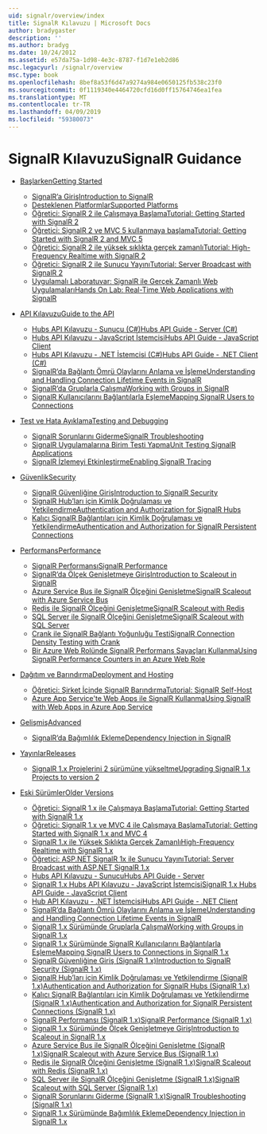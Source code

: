 ```yaml
---
uid: signalr/overview/index
title: SignalR Kılavuzu | Microsoft Docs
author: bradygaster
description: ''
ms.author: bradyg
ms.date: 10/24/2012
ms.assetid: e57da75a-1d98-4e3c-8787-f1d7e1eb2d86
msc.legacyurl: /signalr/overview
msc.type: book
ms.openlocfilehash: 8bef8a53f6d47a9274a984e0650125fb538c23f0
ms.sourcegitcommit: 0f1119340e4464720cfd16d0ff15764746ea1fea
ms.translationtype: MT
ms.contentlocale: tr-TR
ms.lasthandoff: 04/09/2019
ms.locfileid: "59380073"
---
```

# <a name="signalr-guidance"></a><span data-ttu-id="3d58d-102">SignalR Kılavuzu</span><span class="sxs-lookup"><span data-stu-id="3d58d-102">SignalR Guidance</span></span>

- [<span data-ttu-id="3d58d-103">Başlarken</span><span class="sxs-lookup"><span data-stu-id="3d58d-103">Getting Started</span></span>](getting-started/index.md)

    - [<span data-ttu-id="3d58d-104">SignalR’a Giriş</span><span class="sxs-lookup"><span data-stu-id="3d58d-104">Introduction to SignalR</span></span>](getting-started/introduction-to-signalr.md)
    - [<span data-ttu-id="3d58d-105">Desteklenen Platformlar</span><span class="sxs-lookup"><span data-stu-id="3d58d-105">Supported Platforms</span></span>](getting-started/supported-platforms.md)
    - [<span data-ttu-id="3d58d-106">Öğretici: SignalR 2 ile Çalışmaya Başlama</span><span class="sxs-lookup"><span data-stu-id="3d58d-106">Tutorial: Getting Started with SignalR 2</span></span>](getting-started/tutorial-getting-started-with-signalr.md)
    - [<span data-ttu-id="3d58d-107">Öğretici: SignalR 2 ve MVC 5 kullanmaya başlama</span><span class="sxs-lookup"><span data-stu-id="3d58d-107">Tutorial: Getting Started with SignalR 2 and MVC 5</span></span>](getting-started/tutorial-getting-started-with-signalr-and-mvc.md)
    - [<span data-ttu-id="3d58d-108">Öğretici: SignalR 2 ile yüksek sıklıkta gerçek zamanlı</span><span class="sxs-lookup"><span data-stu-id="3d58d-108">Tutorial: High-Frequency Realtime with SignalR 2</span></span>](getting-started/tutorial-high-frequency-realtime-with-signalr.md)
    - [<span data-ttu-id="3d58d-109">Öğretici: SignalR 2 ile Sunucu Yayını</span><span class="sxs-lookup"><span data-stu-id="3d58d-109">Tutorial: Server Broadcast with SignalR 2</span></span>](getting-started/tutorial-server-broadcast-with-signalr.md)
    - [<span data-ttu-id="3d58d-110">Uygulamalı Laboratuvar: SignalR ile Gerçek Zamanlı Web Uygulamaları</span><span class="sxs-lookup"><span data-stu-id="3d58d-110">Hands On Lab: Real-Time Web Applications with SignalR</span></span>](getting-started/real-time-web-applications-with-signalr.md)
- [<span data-ttu-id="3d58d-111">API Kılavuzu</span><span class="sxs-lookup"><span data-stu-id="3d58d-111">Guide to the API</span></span>](guide-to-the-api/index.md)

    - [<span data-ttu-id="3d58d-112">Hubs API Kılavuzu - Sunucu (C#)</span><span class="sxs-lookup"><span data-stu-id="3d58d-112">Hubs API Guide - Server (C#)</span></span>](guide-to-the-api/hubs-api-guide-server.md)
    - [<span data-ttu-id="3d58d-113">Hubs API Kılavuzu - JavaScript İstemcisi</span><span class="sxs-lookup"><span data-stu-id="3d58d-113">Hubs API Guide - JavaScript Client</span></span>](guide-to-the-api/hubs-api-guide-javascript-client.md)
    - [<span data-ttu-id="3d58d-114">Hubs API Kılavuzu - .NET İstemcisi (C#)</span><span class="sxs-lookup"><span data-stu-id="3d58d-114">Hubs API Guide - .NET Client (C#)</span></span>](guide-to-the-api/hubs-api-guide-net-client.md)
    - [<span data-ttu-id="3d58d-115">SignalR’da Bağlantı Ömrü Olaylarını Anlama ve İşleme</span><span class="sxs-lookup"><span data-stu-id="3d58d-115">Understanding and Handling Connection Lifetime Events in SignalR</span></span>](guide-to-the-api/handling-connection-lifetime-events.md)
    - [<span data-ttu-id="3d58d-116">SignalR’da Gruplarla Çalışma</span><span class="sxs-lookup"><span data-stu-id="3d58d-116">Working with Groups in SignalR</span></span>](guide-to-the-api/working-with-groups.md)
    - [<span data-ttu-id="3d58d-117">SignalR Kullanıcılarını Bağlantılarla Eşleme</span><span class="sxs-lookup"><span data-stu-id="3d58d-117">Mapping SignalR Users to Connections</span></span>](guide-to-the-api/mapping-users-to-connections.md)
- [<span data-ttu-id="3d58d-118">Test ve Hata Ayıklama</span><span class="sxs-lookup"><span data-stu-id="3d58d-118">Testing and Debugging</span></span>](testing-and-debugging/index.md)

    - [<span data-ttu-id="3d58d-119">SignalR Sorunlarını Giderme</span><span class="sxs-lookup"><span data-stu-id="3d58d-119">SignalR Troubleshooting</span></span>](testing-and-debugging/troubleshooting.md)
    - [<span data-ttu-id="3d58d-120">SignalR Uygulamalarına Birim Testi Yapma</span><span class="sxs-lookup"><span data-stu-id="3d58d-120">Unit Testing SignalR Applications</span></span>](testing-and-debugging/unit-testing-signalr-applications.md)
    - [<span data-ttu-id="3d58d-121">SignalR İzlemeyi Etkinleştirme</span><span class="sxs-lookup"><span data-stu-id="3d58d-121">Enabling SignalR Tracing</span></span>](testing-and-debugging/enabling-signalr-tracing.md)
- [<span data-ttu-id="3d58d-122">Güvenlik</span><span class="sxs-lookup"><span data-stu-id="3d58d-122">Security</span></span>](security/index.md)

    - [<span data-ttu-id="3d58d-123">SignalR Güvenliğine Giriş</span><span class="sxs-lookup"><span data-stu-id="3d58d-123">Introduction to SignalR Security</span></span>](security/introduction-to-security.md)
    - [<span data-ttu-id="3d58d-124">SignalR Hub’ları için Kimlik Doğrulaması ve Yetkilendirme</span><span class="sxs-lookup"><span data-stu-id="3d58d-124">Authentication and Authorization for SignalR Hubs</span></span>](security/hub-authorization.md)
    - [<span data-ttu-id="3d58d-125">Kalıcı SignalR Bağlantıları için Kimlik Doğrulaması ve Yetkilendirme</span><span class="sxs-lookup"><span data-stu-id="3d58d-125">Authentication and Authorization for SignalR Persistent Connections</span></span>](security/persistent-connection-authorization.md)
- [<span data-ttu-id="3d58d-126">Performans</span><span class="sxs-lookup"><span data-stu-id="3d58d-126">Performance</span></span>](performance/index.md)

    - [<span data-ttu-id="3d58d-127">SignalR Performansı</span><span class="sxs-lookup"><span data-stu-id="3d58d-127">SignalR Performance</span></span>](performance/signalr-performance.md)
    - [<span data-ttu-id="3d58d-128">SignalR’da Ölçek Genişletmeye Giriş</span><span class="sxs-lookup"><span data-stu-id="3d58d-128">Introduction to Scaleout in SignalR</span></span>](performance/scaleout-in-signalr.md)
    - [<span data-ttu-id="3d58d-129">Azure Service Bus ile SignalR Ölçeğini Genişletme</span><span class="sxs-lookup"><span data-stu-id="3d58d-129">SignalR Scaleout with Azure Service Bus</span></span>](performance/scaleout-with-windows-azure-service-bus.md)
    - [<span data-ttu-id="3d58d-130">Redis ile SignalR Ölçeğini Genişletme</span><span class="sxs-lookup"><span data-stu-id="3d58d-130">SignalR Scaleout with Redis</span></span>](performance/scaleout-with-redis.md)
    - [<span data-ttu-id="3d58d-131">SQL Server ile SignalR Ölçeğini Genişletme</span><span class="sxs-lookup"><span data-stu-id="3d58d-131">SignalR Scaleout with SQL Server</span></span>](performance/scaleout-with-sql-server.md)
    - [<span data-ttu-id="3d58d-132">Crank ile SignalR Bağlantı Yoğunluğu Testi</span><span class="sxs-lookup"><span data-stu-id="3d58d-132">SignalR Connection Density Testing with Crank</span></span>](performance/signalr-connection-density-testing-with-crank.md)
    - [<span data-ttu-id="3d58d-133">Bir Azure Web Rolünde SignalR Performans Sayaçları Kullanma</span><span class="sxs-lookup"><span data-stu-id="3d58d-133">Using SignalR Performance Counters in an Azure Web Role</span></span>](performance/using-signalr-performance-counters-in-an-azure-web-role.md)
- [<span data-ttu-id="3d58d-134">Dağıtım ve Barındırma</span><span class="sxs-lookup"><span data-stu-id="3d58d-134">Deployment and Hosting</span></span>](deployment/index.md)

    - [<span data-ttu-id="3d58d-135">Öğretici: Şirket İçinde SignalR Barındırma</span><span class="sxs-lookup"><span data-stu-id="3d58d-135">Tutorial: SignalR Self-Host</span></span>](deployment/tutorial-signalr-self-host.md)
    - [<span data-ttu-id="3d58d-136">Azure App Service'te Web Apps ile SignalR Kullanma</span><span class="sxs-lookup"><span data-stu-id="3d58d-136">Using SignalR with Web Apps in Azure App Service</span></span>](deployment/using-signalr-with-azure-web-sites.md)
- [<span data-ttu-id="3d58d-137">Gelişmiş</span><span class="sxs-lookup"><span data-stu-id="3d58d-137">Advanced</span></span>](advanced/index.md)

    - [<span data-ttu-id="3d58d-138">SignalR’da Bağımlılık Ekleme</span><span class="sxs-lookup"><span data-stu-id="3d58d-138">Dependency Injection in SignalR</span></span>](advanced/dependency-injection.md)
- [<span data-ttu-id="3d58d-139">Yayınlar</span><span class="sxs-lookup"><span data-stu-id="3d58d-139">Releases</span></span>](releases/index.md)

    - [<span data-ttu-id="3d58d-140">SignalR 1.x Projelerini 2 sürümüne yükseltme</span><span class="sxs-lookup"><span data-stu-id="3d58d-140">Upgrading SignalR 1.x Projects to version 2</span></span>](releases/upgrading-signalr-1x-projects-to-20.md)
- [<span data-ttu-id="3d58d-141">Eski Sürümler</span><span class="sxs-lookup"><span data-stu-id="3d58d-141">Older Versions</span></span>](older-versions/index.md)

    - [<span data-ttu-id="3d58d-142">Öğretici: SignalR 1.x ile Çalışmaya Başlama</span><span class="sxs-lookup"><span data-stu-id="3d58d-142">Tutorial: Getting Started with SignalR 1.x</span></span>](older-versions/tutorial-getting-started-with-signalr.md)
    - [<span data-ttu-id="3d58d-143">Öğretici: SignalR 1.x ve MVC 4 ile Çalışmaya Başlama</span><span class="sxs-lookup"><span data-stu-id="3d58d-143">Tutorial: Getting Started with SignalR 1.x and MVC 4</span></span>](older-versions/tutorial-getting-started-with-signalr-and-mvc-4.md)
    - [<span data-ttu-id="3d58d-144">SignalR 1.x ile Yüksek Sıklıkta Gerçek Zamanlı</span><span class="sxs-lookup"><span data-stu-id="3d58d-144">High-Frequency Realtime with SignalR 1.x</span></span>](older-versions/tutorial-high-frequency-realtime-with-signalr.md)
    - [<span data-ttu-id="3d58d-145">Öğretici: ASP.NET SignalR 1x ile Sunucu Yayını</span><span class="sxs-lookup"><span data-stu-id="3d58d-145">Tutorial: Server Broadcast with ASP.NET SignalR 1.x</span></span>](older-versions/tutorial-server-broadcast-with-aspnet-signalr.md)
    - [<span data-ttu-id="3d58d-146">Hubs API Kılavuzu - Sunucu</span><span class="sxs-lookup"><span data-stu-id="3d58d-146">Hubs API Guide - Server</span></span>](older-versions/signalr-1x-hubs-api-guide-server.md)
    - [<span data-ttu-id="3d58d-147">SignalR 1.x Hubs API Kılavuzu - JavaScript İstemcisi</span><span class="sxs-lookup"><span data-stu-id="3d58d-147">SignalR 1.x Hubs API Guide - JavaScript Client</span></span>](older-versions/signalr-1x-hubs-api-guide-javascript-client.md)
    - [<span data-ttu-id="3d58d-148">Hub API Kılavuzu - .NET İstemcisi</span><span class="sxs-lookup"><span data-stu-id="3d58d-148">Hubs API Guide - .NET Client</span></span>](older-versions/signalr-1x-hubs-api-guide-net-client.md)
    - [<span data-ttu-id="3d58d-149">SignalR’da Bağlantı Ömrü Olaylarını Anlama ve İşleme</span><span class="sxs-lookup"><span data-stu-id="3d58d-149">Understanding and Handling Connection Lifetime Events in SignalR</span></span>](older-versions/handling-connection-lifetime-events.md)
    - [<span data-ttu-id="3d58d-150">SignalR 1.x Sürümünde Gruplarla Çalışma</span><span class="sxs-lookup"><span data-stu-id="3d58d-150">Working with Groups in SignalR 1.x</span></span>](older-versions/working-with-groups.md)
    - [<span data-ttu-id="3d58d-151">SignalR 1.x Sürümünde SignalR Kullanıcılarını Bağlantılarla Eşleme</span><span class="sxs-lookup"><span data-stu-id="3d58d-151">Mapping SignalR Users to Connections in SignalR 1.x</span></span>](older-versions/mapping-users-to-connections.md)
    - [<span data-ttu-id="3d58d-152">SignalR Güvenliğine Giriş (SignalR 1.x)</span><span class="sxs-lookup"><span data-stu-id="3d58d-152">Introduction to SignalR Security (SignalR 1.x)</span></span>](older-versions/introduction-to-security.md)
    - [<span data-ttu-id="3d58d-153">SignalR Hub’ları için Kimlik Doğrulaması ve Yetkilendirme (SignalR 1.x)</span><span class="sxs-lookup"><span data-stu-id="3d58d-153">Authentication and Authorization for SignalR Hubs (SignalR 1.x)</span></span>](older-versions/hub-authorization.md)
    - [<span data-ttu-id="3d58d-154">Kalıcı SignalR Bağlantıları için Kimlik Doğrulaması ve Yetkilendirme (SignalR 1.x)</span><span class="sxs-lookup"><span data-stu-id="3d58d-154">Authentication and Authorization for SignalR Persistent Connections (SignalR 1.x)</span></span>](older-versions/persistent-connection-authorization.md)
    - [<span data-ttu-id="3d58d-155">SignalR Performansı (SignalR 1.x)</span><span class="sxs-lookup"><span data-stu-id="3d58d-155">SignalR Performance (SignalR 1.x)</span></span>](older-versions/signalr-performance.md)
    - [<span data-ttu-id="3d58d-156">SignalR 1.x Sürümünde Ölçek Genişletmeye Giriş</span><span class="sxs-lookup"><span data-stu-id="3d58d-156">Introduction to Scaleout in SignalR 1.x</span></span>](older-versions/scaleout-in-signalr.md)
    - [<span data-ttu-id="3d58d-157">Azure Service Bus ile SignalR Ölçeğini Genişletme (SignalR 1.x)</span><span class="sxs-lookup"><span data-stu-id="3d58d-157">SignalR Scaleout with Azure Service Bus (SignalR 1.x)</span></span>](older-versions/scaleout-with-windows-azure-service-bus.md)
    - [<span data-ttu-id="3d58d-158">Redis ile SignalR Ölçeğini Genişletme (SignalR 1.x)</span><span class="sxs-lookup"><span data-stu-id="3d58d-158">SignalR Scaleout with Redis (SignalR 1.x)</span></span>](older-versions/scaleout-with-redis.md)
    - [<span data-ttu-id="3d58d-159">SQL Server ile SignalR Ölçeğini Genişletme (SignalR 1.x)</span><span class="sxs-lookup"><span data-stu-id="3d58d-159">SignalR Scaleout with SQL Server (SignalR 1.x)</span></span>](older-versions/scaleout-with-sql-server.md)
    - [<span data-ttu-id="3d58d-160">SignalR Sorunlarını Giderme (SignalR 1.x)</span><span class="sxs-lookup"><span data-stu-id="3d58d-160">SignalR Troubleshooting (SignalR 1.x)</span></span>](older-versions/troubleshooting.md)
    - [<span data-ttu-id="3d58d-161">SignalR 1.x Sürümünde Bağımlılık Ekleme</span><span class="sxs-lookup"><span data-stu-id="3d58d-161">Dependency Injection in SignalR 1.x</span></span>](older-versions/dependency-injection.md)
